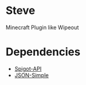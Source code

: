 # Steve
Minecraft Plugin like Wipeout

# Dependencies
- [Spigot-API](https://www.spigotmc.org/wiki/buildtools/)
- [JSON-Simple](https://code.google.com/archive/p/json-simple/downloads)
